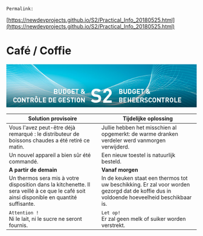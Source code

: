 <link rel="stylesheet" href="https://newdevprojects.github.io/S2/S2.css">

    Permalink: 
[https://newdevprojects.github.io/S2/Practical_Info_20180525.html](https://newdevprojects.github.io/S2/Practical_Info_20180525.html)
# Café / Coffie

![](header.jpg)

| Solution provisoire | Tijdelijke oplossing |
| --- | --- | 
| Vous l'avez peut-être déjà remarqué : le distributeur de boissons chaudes a été retiré ce matin. | Jullie hebben het misschien al opgemerkt: de  warme dranken verdeler werd vanmorgen verwijderd. |
| Un nouvel appareil a bien sûr été commandé. | Een nieuw toestel is natuurlijk besteld. |
| **A partir de demain** | **Vanaf morgen** |
| Un thermos sera mis à votre disposition dans la kitchenette. Il sera veillé à ce que le café soit ainsi disponible en quantité suffisante.  | In de keuken staat een thermos tot uw beschikking. Er zal voor worden gezorgd dat de koffie dus in voldoende hoeveelheid beschikbaar is. |
| `Attention !`<br>Ni le lait, ni le sucre ne seront fournis. | `Let op!`<br> Er zal geen melk of suiker worden verstrekt. |




